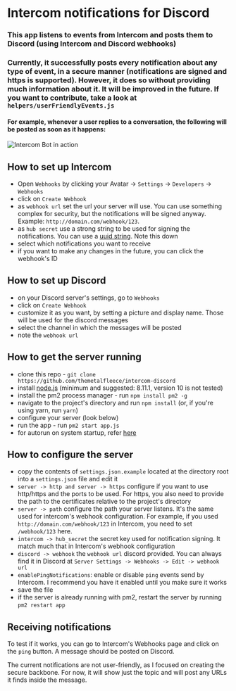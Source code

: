 # Intercom notifications for Discord

### This app listens to events from Intercom and posts them to Discord (using Intercom and Discord webhooks)
### Currently, it successfully posts every notification about **any** type of event, in a secure manner (notifications are signed and https is supported). However, it does so without providing much information about it. It will be improved in the future. If you want to contribute, take a look at `helpers/userFriendlyEvents.js`
#### For example, whenever a user replies to a conversation, the following will be posted as soon as it happens:
![Intercom Bot in action](https://i.imgur.com/3FS6kOc.png "Intercom webhook respsonds to a admin-replied event")


## How to set up Intercom
* Open `Webhooks` by clicking your Avatar -> `Settings` -> `Developers` -> `Webhooks`
* click on `Create Webhook`
* as `webhook url` set the url your server will use. You can use something complex for security, but the notifications will be signed anyway. Example: `http://domain.com/webhook/123`.
* as `hub secret` use a strong string to be used for signing the notifications. You can use a [uuid string](https://www.uuidgenerator.net/version4). Note this down
* select which notifications you want to receive
* if you want to make any changes in the future, you can click the webhook's ID

## How to set up Discord
* on your Discord server's settings, go to `Webhooks`
* click on `Create Webhook`
* customize it as you want, by setting a picture and display name. Those will be used for the discord messages
* select the channel in which the messages will be posted
* note the `webhook url`

## How to get the server running
* clone this repo - `git clone https://github.com/themetalfleece/intercom-discord`
* install [node.js](https://nodejs.org/en/download/) (minimum and suggested: 8.11.1, version 10 is not tested)
* install the pm2 process manager - run `npm install pm2 -g`
* navigate to the project's directory and run `npm install` (or, if you're using yarn, run `yarn`)
* configure your server (look below)
* run the app - run `pm2 start app.js`
* for autorun on system startup, refer [here](http://pm2.keymetrics.io/docs/usage/startup/)

## How to configure the server
* copy the contents of `settings.json.example` located at the directory root into a `settings.json` file and edit it
* `server -> http and server -> https` configure if you want to use http/https and the ports to be used. For https, you also need to provide the path to the certificates relative to the project's directory
* `server -> path` configure the path your server listens. It's the same used for intercom's webhook configuration. For example, if you used `http://domain.com/webhook/123` in Intercom, you need to set `/webhook/123` here.
* `intercom -> hub_secret` the secret key used for notification signing. It match much that in Intercom's webhook configuration
* `discord -> webhook` the `webhook url` discord provided. You can always find it in Discord at `Server Settings -> Webhooks -> Edit -> webhook url`
* `enablePingNotifications`: enable or disable `ping` events send by Intercom. I recommend you have it enabled until you make sure it works
* save the file
* if the server is already running with pm2, restart the server by running `pm2 restart app`

## Receiving notifications
To test if it works, you can go to Intercom's Webhooks page and click on the `ping` button. A message should be posted on Discord.

The current notifications are not user-friendly, as I focused on creating the secure backbone. For now, it will show just the topic and will post any URLs it finds inside the message.
